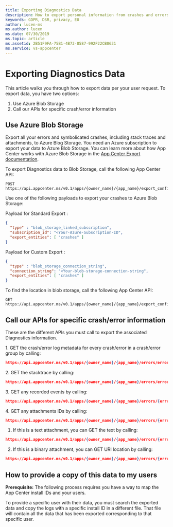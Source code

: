 ```yaml
---
title: Exporting Diagnostics Data
description: How to export personal information from crashes and errors to your users
keywords: GDPR, DSR, privacy, EU
author: lucen-ms
ms.author: lucen
ms.date: 07/30/2019
ms.topic: article
ms.assetid: 2B51F9FA-75B1-4B73-8587-992F22CB0631
ms.service: vs-appcenter
---
```


# Exporting Diagnostics Data

This article walks you through how to export data per your user request. To export data, you have two options:

1. Use Azure Blob Storage
2. Call our APIs for specific crash/error information

## Use Azure Blob Storage

Export all your errors and symbolicated crashes, including stack traces and attachments, to Azure Blog Storage. You need an Azure subscription to export your data to Azure Blob Storage. You can learn more about how App Center works with Azure Blob Storage in the [App Center Export documentation](/appcenter/analytics/export).

To export Diagnostics data to Blob Storage, call the following App Center API:

```text
POST https://api.appcenter.ms/v0.1/apps/{owner_name}/{app_name}/export_configurations
```

Use one of the following payloads to export your crashes to Azure Blob Storage:

Payload for Standard Export :

```JSON
{
  "type" : "blob_storage_linked_subscription",
  "subscription_id": "<Your-Azure-Subscription-ID",
  "export_entities": [ "crashes" ]
}
```

Payload for Custom Export :

```JSON
{
  "type" : "blob_storage_connection_string",
  "connection_string": "<Your-blob-storage-connection-string",
  "export_entities": [ "crashes" ]
}
```

To find the location in blob storage, call the following App Center API:

```text
GET https://api.appcenter.ms/v0.1/apps/{owner_name}/{app_name}/export_configurations
```

## Call our APIs for specific crash/error information

These are the different APIs you must call to export the associated Diagnostics information.

<span>1. GET the crash/error log metadata for every crash/error in a crash/error group by calling:</span>

```json
https://api.appcenter.ms/v0.1/apps/{owner_name}/{app_name}/errors/errorGroups/{errorGroupId}/errors
```

<span>2. GET the stacktrace by calling:</span>

```json
https://api.appcenter.ms/v0.1/apps/{owner_name}/{app_name}/errors/errorGroups/{errorGroupId}/stacktrace
```

<span>3. GET any recorded events by calling:</span>

```json
https://api.appcenter.ms/v0.1/apps/{owner_name}/{app_name}/errors/{errorId}/session_logs
```

<span>4. GET any attachments IDs by calling:</span>

```json
https://api.appcenter.ms/v0.1/apps/{owner_name}/{app_name}/errors/{errorId}/attachments
```

1. If this is a text attachment, you can GET the text by calling:

```json
https://api.appcenter.ms/v0.1/apps/{owner_name}/{app_name}/errors/{errorId}/attachments/{attachmentId}/text
```

2. If this is a binary attachment, you can GET URI location by calling:

```json
https://api.appcenter.ms/v0.1/apps/{owner_name}/{app_name}/errors/{errorId}/attachments/{attachmentIdd}/location
```

## How to provide a copy of this data to my users

**Prerequisite:** The following process requires you have a way to map the App Center install IDs and your users.

To provide a specific user with their data, you must search the exported data and copy the logs with a specific install ID in a different file. That file will contain all the data that has been exported corresponding to that specific user.
